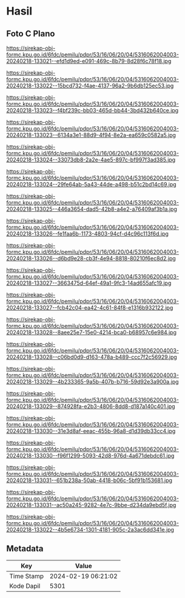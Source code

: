 # Hasil

## Foto C Plano

https://sirekap-obj-formc.kpu.go.id/6fdc/pemilu/pdpr/53/16/06/20/04/5316062004003-20240218-133021--efd1d9ed-e091-469c-8b79-8d28f6c78f18.jpg

https://sirekap-obj-formc.kpu.go.id/6fdc/pemilu/pdpr/53/16/06/20/04/5316062004003-20240218-133022--15bcd732-f4ae-4137-96a2-9b6db125ec53.jpg

https://sirekap-obj-formc.kpu.go.id/6fdc/pemilu/pdpr/53/16/06/20/04/5316062004003-20240218-133023--f4bf239c-bb03-465d-bb44-3bd432b640ce.jpg

https://sirekap-obj-formc.kpu.go.id/6fdc/pemilu/pdpr/53/16/06/20/04/5316062004003-20240218-133023--6134a3e1-88d9-4f94-8e2a-ea659c0582a5.jpg

https://sirekap-obj-formc.kpu.go.id/6fdc/pemilu/pdpr/53/16/06/20/04/5316062004003-20240218-133024--33073db8-2a2e-4ae5-897c-bf997f3ad385.jpg

https://sirekap-obj-formc.kpu.go.id/6fdc/pemilu/pdpr/53/16/06/20/04/5316062004003-20240218-133024--29fe64ab-5a43-44de-a498-b51c2bd14c69.jpg

https://sirekap-obj-formc.kpu.go.id/6fdc/pemilu/pdpr/53/16/06/20/04/5316062004003-20240218-133025--446a3654-dad5-42b8-a4e2-a76409af3b1a.jpg

https://sirekap-obj-formc.kpu.go.id/6fdc/pemilu/pdpr/53/16/06/20/04/5316062004003-20240218-133026--fe1faa6b-1173-4803-94cf-d4c96c113f6d.jpg

https://sirekap-obj-formc.kpu.go.id/6fdc/pemilu/pdpr/53/16/06/20/04/5316062004003-20240218-133026--d6bd9e28-cb3f-4e94-8818-80210f6ec8d2.jpg

https://sirekap-obj-formc.kpu.go.id/6fdc/pemilu/pdpr/53/16/06/20/04/5316062004003-20240218-133027--3663475d-64ef-49a1-9fc3-14ad655afc19.jpg

https://sirekap-obj-formc.kpu.go.id/6fdc/pemilu/pdpr/53/16/06/20/04/5316062004003-20240218-133027--fcb42c04-ea42-4c61-84f8-e1316b932122.jpg

https://sirekap-obj-formc.kpu.go.id/6fdc/pemilu/pdpr/53/16/06/20/04/5316062004003-20240218-133028--8aee25e7-15e0-4214-bca0-b68957c6e984.jpg

https://sirekap-obj-formc.kpu.go.id/6fdc/pemilu/pdpr/53/16/06/20/04/5316062004003-20240218-133028--c06bd0d9-d163-478a-b489-ccc7f2c56929.jpg

https://sirekap-obj-formc.kpu.go.id/6fdc/pemilu/pdpr/53/16/06/20/04/5316062004003-20240218-133029--4b233365-9a5b-407b-b716-59d92e3a900a.jpg

https://sirekap-obj-formc.kpu.go.id/6fdc/pemilu/pdpr/53/16/06/20/04/5316062004003-20240218-133029--874928fa-e2b3-4806-8dd8-d187a140c401.jpg

https://sirekap-obj-formc.kpu.go.id/6fdc/pemilu/pdpr/53/16/06/20/04/5316062004003-20240218-133030--31e3d8af-eeac-455b-96a8-d1d39db33cc4.jpg

https://sirekap-obj-formc.kpu.go.id/6fdc/pemilu/pdpr/53/16/06/20/04/5316062004003-20240218-133030--f96f1299-5093-42d8-976d-4a671debdc61.jpg

https://sirekap-obj-formc.kpu.go.id/6fdc/pemilu/pdpr/53/16/06/20/04/5316062004003-20240218-133031--651b238a-50ab-4418-b06c-5bf91b153681.jpg

https://sirekap-obj-formc.kpu.go.id/6fdc/pemilu/pdpr/53/16/06/20/04/5316062004003-20240218-133031--ac50a245-9282-4e7c-9bbe-d234da9ebd5f.jpg

https://sirekap-obj-formc.kpu.go.id/6fdc/pemilu/pdpr/53/16/06/20/04/5316062004003-20240218-133022--4b5e6734-1301-4181-905c-2a3ac6dd341e.jpg


## Metadata

| Key        | Value               |
| ---------- | ------------------- |
| Time Stamp | 2024-02-19 06:21:02 |
| Kode Dapil | 5301                |



